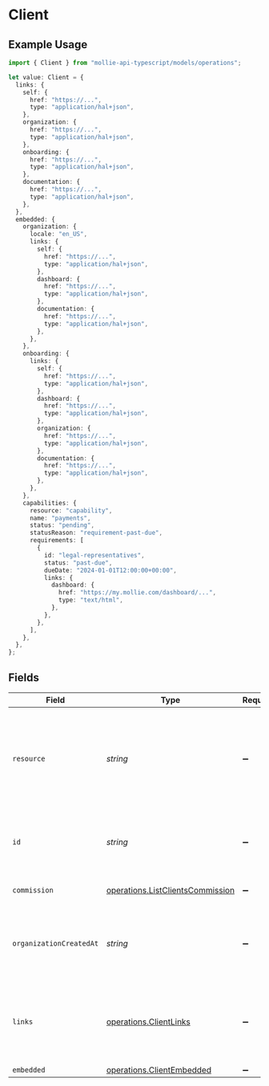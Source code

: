 # Client

## Example Usage

```typescript
import { Client } from "mollie-api-typescript/models/operations";

let value: Client = {
  links: {
    self: {
      href: "https://...",
      type: "application/hal+json",
    },
    organization: {
      href: "https://...",
      type: "application/hal+json",
    },
    onboarding: {
      href: "https://...",
      type: "application/hal+json",
    },
    documentation: {
      href: "https://...",
      type: "application/hal+json",
    },
  },
  embedded: {
    organization: {
      locale: "en_US",
      links: {
        self: {
          href: "https://...",
          type: "application/hal+json",
        },
        dashboard: {
          href: "https://...",
          type: "application/hal+json",
        },
        documentation: {
          href: "https://...",
          type: "application/hal+json",
        },
      },
    },
    onboarding: {
      links: {
        self: {
          href: "https://...",
          type: "application/hal+json",
        },
        dashboard: {
          href: "https://...",
          type: "application/hal+json",
        },
        organization: {
          href: "https://...",
          type: "application/hal+json",
        },
        documentation: {
          href: "https://...",
          type: "application/hal+json",
        },
      },
    },
    capabilities: {
      resource: "capability",
      name: "payments",
      status: "pending",
      statusReason: "requirement-past-due",
      requirements: [
        {
          id: "legal-representatives",
          status: "past-due",
          dueDate: "2024-01-01T12:00:00+00:00",
          links: {
            dashboard: {
              href: "https://my.mollie.com/dashboard/...",
              type: "text/html",
            },
          },
        },
      ],
    },
  },
};
```

## Fields

| Field                                                                                                                | Type                                                                                                                 | Required                                                                                                             | Description                                                                                                          |
| -------------------------------------------------------------------------------------------------------------------- | -------------------------------------------------------------------------------------------------------------------- | -------------------------------------------------------------------------------------------------------------------- | -------------------------------------------------------------------------------------------------------------------- |
| `resource`                                                                                                           | *string*                                                                                                             | :heavy_minus_sign:                                                                                                   | Indicates the response contains a client object. Will always contain the string `client` for this resource type.     |
| `id`                                                                                                                 | *string*                                                                                                             | :heavy_minus_sign:                                                                                                   | The identifier uniquely referring to this client. Example: `org_12345678`.                                           |
| `commission`                                                                                                         | [operations.ListClientsCommission](../../models/operations/listclientscommission.md)                                 | :heavy_minus_sign:                                                                                                   | The commission object.                                                                                               |
| `organizationCreatedAt`                                                                                              | *string*                                                                                                             | :heavy_minus_sign:                                                                                                   | The date and time the client organization was created, in [ISO 8601](https://en.wikipedia.org/wiki/ISO_8601) format. |
| `links`                                                                                                              | [operations.ClientLinks](../../models/operations/clientlinks.md)                                                     | :heavy_minus_sign:                                                                                                   | An object with several relevant URLs. Every URL object will contain an `href` and a `type` field.                    |
| `embedded`                                                                                                           | [operations.ClientEmbedded](../../models/operations/clientembedded.md)                                               | :heavy_minus_sign:                                                                                                   | N/A                                                                                                                  |